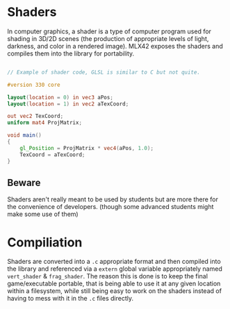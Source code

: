 <!----------------------------------------------------------------------------
Copyright @ 2021-2022 Codam Coding College. All rights reserved.
See copyright and license notice in the root project for more information.
----------------------------------------------------------------------------->

# Shaders

In computer graphics, a shader is a type of computer program used for shading in 3D/2D scenes (the production of appropriate levels of light, darkness, and color in a rendered image). MLX42 exposes the shaders and compiles them into the library for portability.

```glsl

// Example of shader code, GLSL is similar to C but not quite.

#version 330 core

layout(location = 0) in vec3 aPos;
layout(location = 1) in vec2 aTexCoord;

out vec2 TexCoord;
uniform mat4 ProjMatrix;

void main()
{
	gl_Position = ProjMatrix * vec4(aPos, 1.0);
	TexCoord = aTexCoord;
}

```

## Beware

Shaders aren't really meant to be used by students but are more there for the convenience of developers. (though some advanced students might make some use of them)

# Compiliation

Shaders are converted into a `.c` appropriate format and then compiled into the library and referenced via a `extern` global variable appropriately named `vert_shader` & `frag_shader`. The reason this is done is to keep the final game/executable portable, that is being able to use it at any given location within a filesystem, while still being easy to work on the shaders instead of having to mess with it in the `.c` files directly. 

